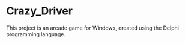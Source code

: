 # Crazy_Driver
This project is an arcade game for Windows, created using the Delphi programming language.
